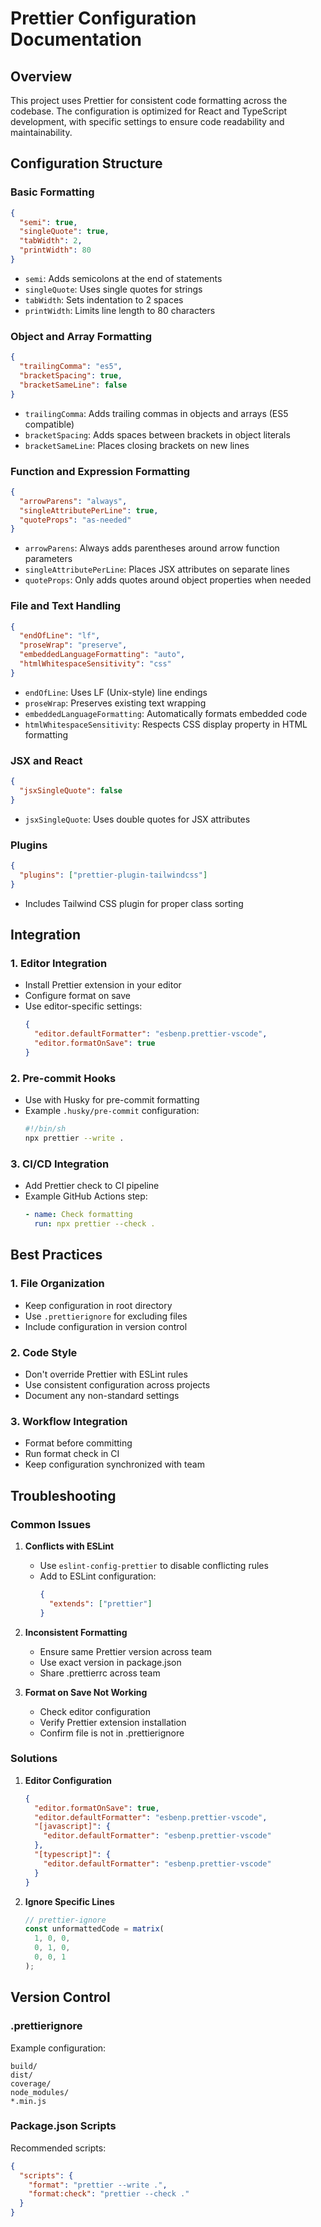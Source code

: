 # Prettier Configuration Documentation

## Overview
This project uses Prettier for consistent code formatting across the codebase. The configuration is optimized for React and TypeScript development, with specific settings to ensure code readability and maintainability.

## Configuration Structure

### Basic Formatting
```json
{
  "semi": true,
  "singleQuote": true,
  "tabWidth": 2,
  "printWidth": 80
}
```
- `semi`: Adds semicolons at the end of statements
- `singleQuote`: Uses single quotes for strings
- `tabWidth`: Sets indentation to 2 spaces
- `printWidth`: Limits line length to 80 characters

### Object and Array Formatting
```json
{
  "trailingComma": "es5",
  "bracketSpacing": true,
  "bracketSameLine": false
}
```
- `trailingComma`: Adds trailing commas in objects and arrays (ES5 compatible)
- `bracketSpacing`: Adds spaces between brackets in object literals
- `bracketSameLine`: Places closing brackets on new lines

### Function and Expression Formatting
```json
{
  "arrowParens": "always",
  "singleAttributePerLine": true,
  "quoteProps": "as-needed"
}
```
- `arrowParens`: Always adds parentheses around arrow function parameters
- `singleAttributePerLine`: Places JSX attributes on separate lines
- `quoteProps`: Only adds quotes around object properties when needed

### File and Text Handling
```json
{
  "endOfLine": "lf",
  "proseWrap": "preserve",
  "embeddedLanguageFormatting": "auto",
  "htmlWhitespaceSensitivity": "css"
}
```
- `endOfLine`: Uses LF (Unix-style) line endings
- `proseWrap`: Preserves existing text wrapping
- `embeddedLanguageFormatting`: Automatically formats embedded code
- `htmlWhitespaceSensitivity`: Respects CSS display property in HTML formatting

### JSX and React
```json
{
  "jsxSingleQuote": false
}
```
- `jsxSingleQuote`: Uses double quotes for JSX attributes

### Plugins
```json
{
  "plugins": ["prettier-plugin-tailwindcss"]
}
```
- Includes Tailwind CSS plugin for proper class sorting

## Integration

### 1. Editor Integration
- Install Prettier extension in your editor
- Configure format on save
- Use editor-specific settings:
  ```json
  {
    "editor.defaultFormatter": "esbenp.prettier-vscode",
    "editor.formatOnSave": true
  }
  ```

### 2. Pre-commit Hooks
- Use with Husky for pre-commit formatting
- Example `.husky/pre-commit` configuration:
  ```bash
  #!/bin/sh
  npx prettier --write .
  ```

### 3. CI/CD Integration
- Add Prettier check to CI pipeline
- Example GitHub Actions step:
  ```yaml
  - name: Check formatting
    run: npx prettier --check .
  ```

## Best Practices

### 1. File Organization
- Keep configuration in root directory
- Use `.prettierignore` for excluding files
- Include configuration in version control

### 2. Code Style
- Don't override Prettier with ESLint rules
- Use consistent configuration across projects
- Document any non-standard settings

### 3. Workflow Integration
- Format before committing
- Run format check in CI
- Keep configuration synchronized with team

## Troubleshooting

### Common Issues

1. **Conflicts with ESLint**
   - Use `eslint-config-prettier` to disable conflicting rules
   - Add to ESLint configuration:
     ```json
     {
       "extends": ["prettier"]
     }
     ```

2. **Inconsistent Formatting**
   - Ensure same Prettier version across team
   - Use exact version in package.json
   - Share .prettierrc across team

3. **Format on Save Not Working**
   - Check editor configuration
   - Verify Prettier extension installation
   - Confirm file is not in .prettierignore

### Solutions

1. **Editor Configuration**
   ```json
   {
     "editor.formatOnSave": true,
     "editor.defaultFormatter": "esbenp.prettier-vscode",
     "[javascript]": {
       "editor.defaultFormatter": "esbenp.prettier-vscode"
     },
     "[typescript]": {
       "editor.defaultFormatter": "esbenp.prettier-vscode"
     }
   }
   ```

2. **Ignore Specific Lines**
   ```javascript
   // prettier-ignore
   const unformattedCode = matrix(
     1, 0, 0,
     0, 1, 0,
     0, 0, 1
   );
   ```

## Version Control

### .prettierignore
Example configuration:
```plaintext
build/
dist/
coverage/
node_modules/
*.min.js
```

### Package.json Scripts
Recommended scripts:
```json
{
  "scripts": {
    "format": "prettier --write .",
    "format:check": "prettier --check ."
  }
}
```

